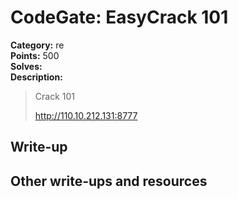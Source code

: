 # CodeGate: EasyCrack 101

**Category:** re  
**Points:** 500  
**Solves:**  
**Description:**  

> Crack 101
> 
> http://110.10.212.131:8777

## Write-up

## Other write-ups and resources

